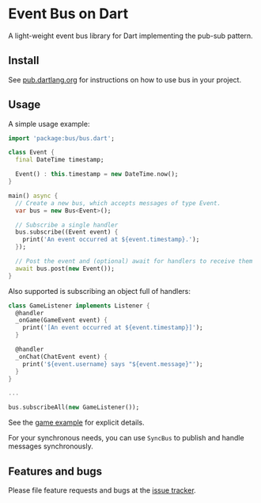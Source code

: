 # Event Bus on Dart

A light-weight event bus library for Dart implementing the pub-sub pattern.

## Install

See [pub.dartlang.org][install] for instructions on how to use bus in your project.

## Usage

A simple usage example:

```dart
import 'package:bus/bus.dart';

class Event {
  final DateTime timestamp;

  Event() : this.timestamp = new DateTime.now();
}

main() async {
  // Create a new bus, which accepts messages of type Event.
  var bus = new Bus<Event>();

  // Subscribe a single handler
  bus.subscribe((Event event) {
    print('An event occurred at ${event.timestamp}.');
  });

  // Post the event and (optional) await for handlers to receive them 
  await bus.post(new Event());
}
```

Also supported is subscribing an object full of handlers:

```dart
class GameListener implements Listener {
  @handler
  _onGame(GameEvent event) {
    print('[An event occurred at ${event.timestamp}]');
  }

  @handler
  _onChat(ChatEvent event) {
    print('${event.username} says "${event.message}"');
  }
}

...

bus.subscribeAll(new GameListener());
```

See the [game example][game] for explicit details.

For your synchronous needs, you can use `SyncBus` to publish and handle messages synchronously.

## Features and bugs

Please file feature requests and bugs at the [issue tracker][tracker].

[install]: https://pub.dartlang.org/packages/bus#-pkg-tab-installing
[game]: https://github.com/thekeenant/dart-bus/blob/master/example/bus_game.dart
[tracker]: https://github.com/thekeenant/dart-bus/issues